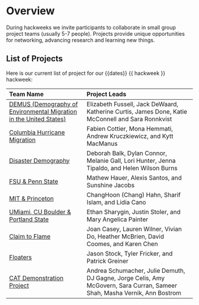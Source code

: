 # Overview

During hackweeks we invite participants to collaborate in small group project teams (usually 5-7 people). Projects provide unique opportunities for networking, advancing research and learning new things.

## List of Projects

Here is our current list of project for our {{dates}} {{ hackweek }} hackweek:

| Team Name                                    | Project Leads                                                                                     |
| :------------------------------------------- | :------------------------------------------------------------------------------------------------ |
| [DEMUS (Demography of Environmental Migration in the United States)](01) | Elizabeth Fussell, Jack DeWaard, Katherine Curtis, James Done, Katie McConnell and Sara Ronnkvist |
| [Columbia Hurricane Migration](02)                               | Fabien Cottier, Mona Hemmati, Andrew Kruczkiewicz, and Kytt MacManus                              |
| [Disaster Demography](03)                 | Deborah Balk, Dylan Connor, Melanie Gall, Lori Hunter, Jenna Tipaldo, and Helen Wilson Burns      |
| [FSU & Penn State](04)                       | Mathew Hauer, Alexis Santos, and Sunshine Jacobs                                                  |
| [MIT & Princeton](05)                        | ChangHoon (Chang) Hahn, Sharif Islam, and Lidia Cano                                              |
| [UMiami, CU Boulder & Portland State](06)    | Ethan Sharygin, Justin Stoler, and Mary Angelica Painter                                          |
| [Claim to Flame ](07)                          | Joan Casey, Lauren Wilner, Vivian Do, Heather McBrien, David Coomes, and Karen Chen               |
| [Floaters](08)                               | Jason Stock, Tyler Fricker, and Patrick Greiner                                                   |
| [CAT Demonstration Project](09)                               |  Andrea Schumacher, Julie Demuth, DJ Gagne, Jorge Celis, Amy McGovern, Sara Curran, Sameer Shah, Masha Vernik, Ann Bostrom|
